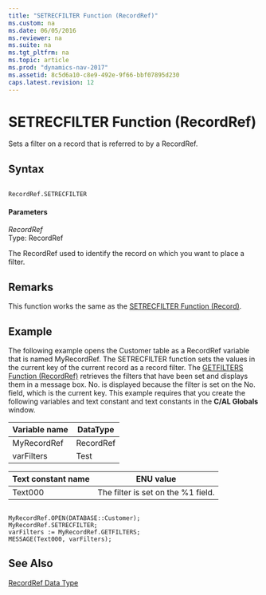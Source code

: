 ```yaml
---
title: "SETRECFILTER Function (RecordRef)"
ms.custom: na
ms.date: 06/05/2016
ms.reviewer: na
ms.suite: na
ms.tgt_pltfrm: na
ms.topic: article
ms.prod: "dynamics-nav-2017"
ms.assetid: 8c5d6a10-c8e9-492e-9f66-bbf07895d230
caps.latest.revision: 12
---
```

# SETRECFILTER Function (RecordRef)
Sets a filter on a record that is referred to by a RecordRef.  
  
## Syntax  
  
```  
  
RecordRef.SETRECFILTER  
```  
  
#### Parameters  
 *RecordRef*  
 Type: RecordRef  
  
 The RecordRef used to identify the record on which you want to place a filter.  
  
## Remarks  
 This function works the same as the [SETRECFILTER Function \(Record\)](SETRECFILTER-Function--Record-.md).  
  
## Example  
 The following example opens the Customer table as a RecordRef variable that is named MyRecordRef. The SETRECFILTER function sets the values in the current key of the current record as a record filter. The [GETFILTERS Function \(RecordRef\)](GETFILTERS-Function--RecordRef-.md) retrieves the filters that have been set and displays them in a message box. No. is displayed because the filter is set on the No. field, which is the current key. This example requires that you create the following variables and text constant and text constants in the **C/AL Globals** window.  
  
|Variable name|DataType|  
|-------------------|--------------|  
|MyRecordRef|RecordRef|  
|varFilters|Test|  
  
|Text constant name|ENU value|  
|------------------------|---------------|  
|Text000|The filter is set on the %1 field.|  
  
```  
  
MyRecordRef.OPEN(DATABASE::Customer);  
MyRecordRef.SETRECFILTER;  
varFilters := MyRecordRef.GETFILTERS;  
MESSAGE(Text000, varFilters);  
```  
  
## See Also  
 [RecordRef Data Type](RecordRef-Data-Type.md)